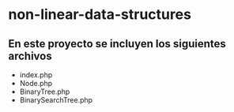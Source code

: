 # non-linear-data-structures

## En este proyecto se incluyen los siguientes archivos

- index.php
- Node.php
- BinaryTree.php
- BinarySearchTree.php